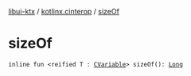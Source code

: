 [libui-ktx](../index.md) / [kotlinx.cinterop](index.md) / [sizeOf](./size-of.md)

# sizeOf

`inline fun <reified T : `[`CVariable`](-c-variable/index.md)`> sizeOf(): `[`Long`](https://kotlinlang.org/api/latest/jvm/stdlib/kotlin/-long/index.html)